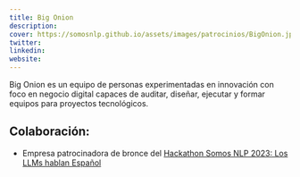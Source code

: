 ```yaml
---
title: Big Onion
description:
cover: https://somosnlp.github.io/assets/images/patrocinios/BigOnion.jpg
twitter: 
linkedin:
website: 
---
```


Big Onion es un equipo de personas experimentadas en innovación con foco en negocio digital capaces de auditar, diseñar, ejecutar y formar equipos para proyectos tecnológicos.

## Colaboración:
- Empresa patrocinadora de bronce del [Hackathon Somos NLP 2023: Los LLMs hablan Español](/hackathon)
